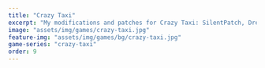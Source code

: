 ```yaml
---
title: "Crazy Taxi"
excerpt: "My modifications and patches for Crazy Taxi: SilentPatch, Dreamcast Restoration 2.0."
image: "assets/img/games/crazy-taxi.jpg"
feature-img: "assets/img/games/bg/crazy-taxi.jpg"
game-series: "crazy-taxi"
order: 9
---
```

